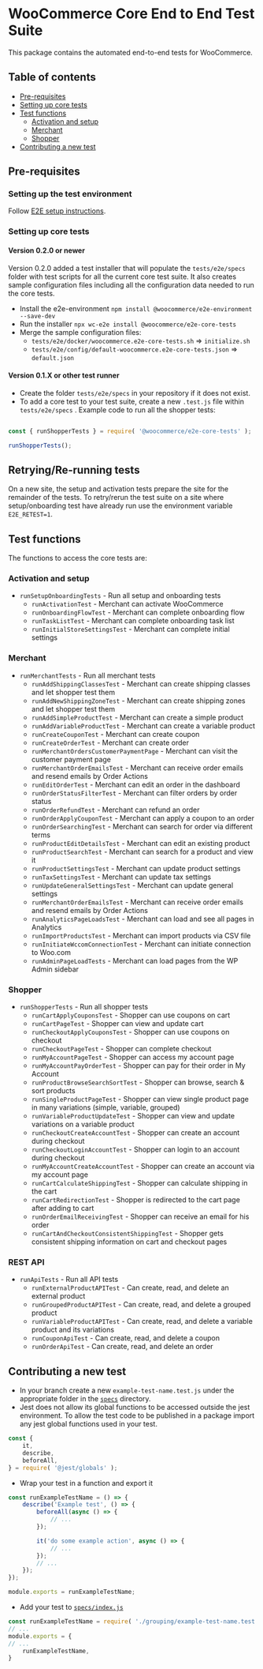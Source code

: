 # WooCommerce Core End to End Test Suite

This package contains the automated end-to-end tests for WooCommerce.

## Table of contents

- [Pre-requisites](#pre-requisites)
- [Setting up core tests](#setting-up-core-tests)
- [Test functions](#test-functions)
    - [Activation and setup](#activation-and-setup)
    - [Merchant](#merchant)
    - [Shopper](#shopper)
- [Contributing a new test](#contributing-a-new-test)

## Pre-requisites

### Setting up the test environment

Follow [E2E setup instructions](https://github.com/woocommerce/woocommerce/blob/trunk/plugins/woocommerce/tests/e2e/README.md).

### Setting up core tests

#### Version 0.2.0 or newer

Version 0.2.0 added a test installer that will populate the `tests/e2e/specs` folder with test scripts for all the current core test suite. It also creates sample configuration files including all the configuration data needed to run the core tests.

- Install the e2e-environment `npm install @woocommerce/e2e-environment --save-dev`
- Run the installer `npx wc-e2e install @woocommerce/e2e-core-tests`
- Merge the sample configuration files:
    - `tests/e2e/docker/woocommerce.e2e-core-tests.sh` => `initialize.sh`
    - `tests/e2e/config/default-woocommerce.e2e-core-tests.json` => `default.json`

#### Version 0.1.X or other test runner

- Create the folder `tests/e2e/specs` in your repository if it does not exist.
- To add a core test to your test suite, create a new `.test.js` file within `tests/e2e/specs` . Example code to run all the shopper tests:

```js

const { runShopperTests } = require( '@woocommerce/e2e-core-tests' );

runShopperTests();

```

## Retrying/Re-running tests

On a new site, the setup and activation tests prepare the site for the remainder of the tests. To retry/rerun the test suite on a site where setup/onboarding test have already run use the environment variable `E2E_RETEST=1`.


## Test functions

The functions to access the core tests are:

### Activation and setup

- `runSetupOnboardingTests` - Run all setup and onboarding tests
    - `runActivationTest` - Merchant can activate WooCommerce
    - `runOnboardingFlowTest` - Merchant can complete onboarding flow
    - `runTaskListTest` - Merchant can complete onboarding task list
    - `runInitialStoreSettingsTest` - Merchant can complete initial settings

### Merchant

- `runMerchantTests` - Run all merchant tests
    - `runAddShippingClassesTest` - Merchant can create shipping classes and let shopper test them
    - `runAddNewShippingZoneTest` - Merchant can create shipping zones and let shopper test them
    - `runAddSimpleProductTest` - Merchant can create a simple product
    - `runAddVariableProductTest` - Merchant can create a variable product
    - `runCreateCouponTest` - Merchant can create coupon
    - `runCreateOrderTest` - Merchant can create order
    - `runMerchantOrdersCustomerPaymentPage` - Merchant can visit the customer payment page
    - `runMerchantOrderEmailsTest` - Merchant can receive order emails and resend emails by Order Actions
    - `runEditOrderTest` - Merchant can edit an order in the dashboard
    - `runOrderStatusFilterTest` - Merchant can filter orders by order status
    - `runOrderRefundTest` - Merchant can refund an order
    - `runOrderApplyCouponTest` - Merchant can apply a coupon to an order
    - `runOrderSearchingTest` - Merchant can search for order via different terms
    - `runProductEditDetailsTest` - Merchant can edit an existing product
    - `runProductSearchTest` - Merchant can search for a product and view it
    - `runProductSettingsTest` - Merchant can update product settings
    - `runTaxSettingsTest` - Merchant can update tax settings
    - `runUpdateGeneralSettingsTest` - Merchant can update general settings
    - `runMerchantOrderEmailsTest` - Merchant can receive order emails and resend emails by Order Actions
    - `runAnalyticsPageLoadsTest` - Merchant can load and see all pages in Analytics
    - `runImportProductsTest` - Merchant can import products via CSV file
    - `runInitiateWccomConnectionTest` - Merchant can initiate connection to Woo.com
    - `runAdminPageLoadTests` - Merchant can load pages from the WP Admin sidebar

### Shopper

- `runShopperTests` - Run all shopper tests
    - `runCartApplyCouponsTest` - Shopper can use coupons on cart
    - `runCartPageTest` - Shopper can view and update cart
    - `runCheckoutApplyCouponsTest` - Shopper can use coupons on checkout
    - `runCheckoutPageTest` - Shopper can complete checkout
    - `runMyAccountPageTest` - Shopper can access my account page
    - `runMyAccountPayOrderTest` - Shopper can pay for their order in My Account
    - `runProductBrowseSearchSortTest` - Shopper can browse, search & sort products
    - `runSingleProductPageTest` - Shopper can view single product page in many variations (simple, variable, grouped)
    - `runVariableProductUpdateTest` - Shopper can view and update variations on a variable product
    - `runCheckoutCreateAccountTest` - Shopper can create an account during checkout
    - `runCheckoutLoginAccountTest` - Shopper can login to an account during checkout
    - `runMyAccountCreateAccountTest` - Shopper can create an account via my account page
    - `runCartCalculateShippingTest` - Shopper can calculate shipping in the cart
    - `runCartRedirectionTest` - Shopper is redirected to the cart page after adding to cart
    - `runOrderEmailReceivingTest` - Shopper can receive an email for his order
    - `runCartAndCheckoutConsistentShippingTest` - Shopper gets consistent shipping information on cart and checkout pages

### REST API

- `runApiTests` - Run all API tests
    - `runExternalProductAPITest` - Can create, read, and delete an external product
    - `runGroupedProductAPITest` - Can create, read, and delete a grouped product
    - `runVariableProductAPITest` - Can create, read, and delete a variable product and its variations
    - `runCouponApiTest` - Can create, read, and delete a coupon
    - `runOrderApiTest` - Can create, read, and delete an order

## Contributing a new test

- In your branch create a new `example-test-name.test.js` under the appropriate folder in the [`specs`](specs) directory.
- Jest does not allow its global functions to be accessed outside the jest environment. To allow the test code to be published in a package import any jest global functions used in your test.

```js
const {
	it,
	describe,
	beforeAll,
} = require( '@jest/globals' );
```

- Wrap your test in a function and export it

```js
const runExampleTestName = () => {
	describe('Example test', () => {
		beforeAll(async () => {
			// ...
		});

		it('do some example action', async () => {
            // ...
		});
        // ...
    });
});

module.exports = runExampleTestName;
```

- Add your test to [`specs/index.js`](specs/index.js)

```js
const runExampleTestName = require( './grouping/example-test-name.test' );
// ...
module.exports = {
// ...
    runExampleTestName,
}
```
